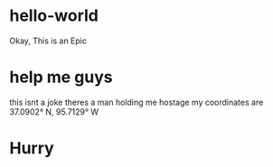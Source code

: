 # hello-world
Okay, This is an Epic
# help me guys
this isnt a joke theres a man holding me hostage
my coordinates are 37.0902° N, 95.7129° W
# Hurry
